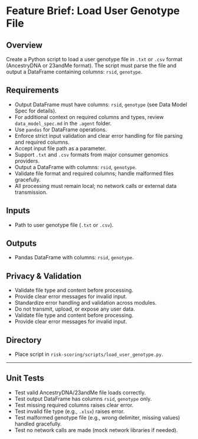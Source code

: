 # Feature Brief: Load User Genotype File

## Overview
Create a Python script to load a user genotype file in `.txt` or `.csv` format (AncestryDNA or 23andMe format). The script must parse the file and output a DataFrame containing columns: `rsid`, `genotype`.

## Requirements
- Output DataFrame must have columns: `rsid`, `genotype` (see Data Model Spec for details).
- For additional context on required columns and types, review `data_model_spec.md` in the `.agent` folder.
- Use `pandas` for DataFrame operations.
- Enforce strict input validation and clear error handling for file parsing and required columns.
- Accept input file path as a parameter.
- Support `.txt` and `.csv` formats from major consumer genomics providers.
- Output a DataFrame with columns: `rsid`, `genotype`.
- Validate file format and required columns; handle malformed files gracefully.
- All processing must remain local; no network calls or external data transmission.

## Inputs
- Path to user genotype file (`.txt` or `.csv`).

## Outputs
- Pandas DataFrame with columns: `rsid`, `genotype`.

## Privacy & Validation
- Validate file type and content before processing.
- Provide clear error messages for invalid input.
- Standardize error handling and validation across modules.
- Do not transmit, upload, or expose any user data.
- Validate file type and content before processing.
- Provide clear error messages for invalid input.

## Directory
- Place script in `risk-scoring/scripts/load_user_genotype.py`.

---

## Unit Tests
- Test valid AncestryDNA/23andMe file loads correctly.
- Test output DataFrame has columns `rsid`, `genotype` only.
- Test missing required columns raises clear error.
- Test invalid file type (e.g., `.xlsx`) raises error.
- Test malformed genotype file (e.g., wrong delimiter, missing values) handled gracefully.
- Test no network calls are made (mock network libraries if needed).
